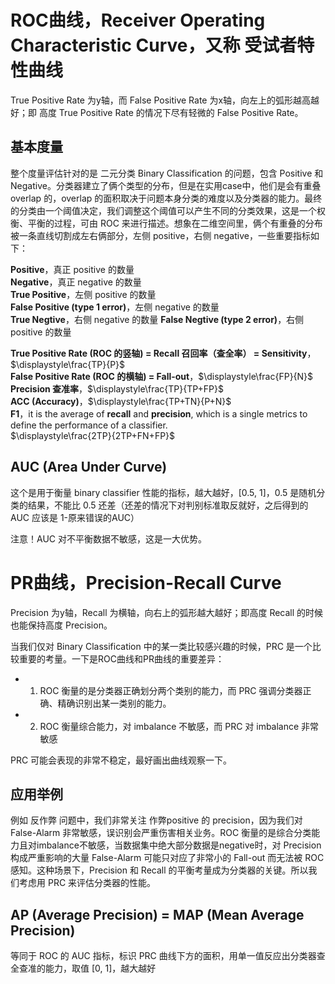 # ROC曲线，Receiver Operating Characteristic Curve，又称 受试者特性曲线  
True Positive Rate 为y轴，而 False Positive Rate 为x轴，向左上的弧形越高越好；即 高度 True Positive Rate 的情况下尽有轻微的 False Positive Rate。

## 基本度量
整个度量评估针对的是 二元分类 Binary Classification 的问题，包含 Positive 和 Negative。分类器建立了俩个类型的分布，但是在实用case中，他们是会有重叠 overlap 的，overlap 的面积取决于问题本身分类的难度以及分类器的能力。最终的分类由一个阈值决定，我们调整这个阈值可以产生不同的分类效果，这是一个权衡、平衡的过程，可由 ROC 来进行描述。想象在二维空间里，俩个有重叠的分布被一条直线切割成左右俩部分，左侧 positive，右侧 negative，一些重要指标如下：  

**Positive**，真正 positive 的数量  
**Negative**，真正 negative 的数量  
**True Positive**，左侧 positive 的数量  
**False Positive (type 1 error)**，左侧 negative 的数量  
**True Negtive**，右侧 negative 的数量
**False Negtive (type 2 error)**，右侧 positive 的数量  

**True Positive Rate (ROC 的竖轴) = Recall 召回率（查全率） = Sensitivity**，$\displaystyle\frac{TP}{P}$  
**False Positive Rate (ROC 的横轴) = Fall-out**，$\displaystyle\frac{FP}{N}$
**Precision 查准率**，$\displaystyle\frac{TP}{TP+FP}$  
**ACC (Accuracy)**，$\displaystyle\frac{TP+TN}{P+N}$  
**F1**，it is the average of **recall** and **precision**, which is a single metrics to define the performance of a classifier.  
$\displaystyle\frac{2TP}{2TP+FN+FP}$

## AUC (Area Under Curve)
这个是用于衡量 binary classifier 性能的指标，越大越好，[0.5, 1]，0.5 是随机分类的结果，不能比 0.5 还差（还差的情况下对判别标准取反就好，之后得到的 AUC 应该是 1-原来错误的AUC）

注意！AUC 对不平衡数据不敏感，这是一大优势。

# PR曲线，Precision-Recall Curve 
Precision 为y轴，Recall 为横轴，向右上的弧形越大越好；即高度 Recall 的时候也能保持高度 Precision。

当我们仅对 Binary Classification 中的某一类比较感兴趣的时候，PRC 是一个比较重要的考量。一下是ROC曲线和PR曲线的重要差异：
- 1. ROC 衡量的是分类器正确划分两个类别的能力，而 PRC 强调分类器正确、精确识别出某一类别的能力。
- 2. ROC 衡量综合能力，对 imbalance 不敏感，而 PRC 对 imbalance 非常敏感

PRC 可能会表现的非常不稳定，最好画出曲线观察一下。

## 应用举例
例如 反作弊 问题中，我们非常关注 作弊positive 的 precision，因为我们对 False-Alarm 非常敏感，误识别会严重伤害相关业务。ROC 衡量的是综合分类能力且对imbalance不敏感，当数据集中绝大部分数据是negative时，对 Precision 构成严重影响的大量 False-Alarm 可能只对应了非常小的 Fall-out 而无法被 ROC 感知。这种场景下，Precision 和 Recall 的平衡考量成为分类器的关键。所以我们考虑用 PRC 来评估分类器的性能。

## AP (Average Precision) = MAP (Mean Average Precision)
等同于 ROC 的 AUC 指标，标识 PRC 曲线下方的面积，用单一值反应出分类器查全查准的能力，取值 [0, 1]，越大越好











